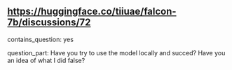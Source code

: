 ## https://huggingface.co/tiiuae/falcon-7b/discussions/72

contains_question: yes

question_part: Have you try to use the model locally and succed? 
Have you an idea of what I did false?